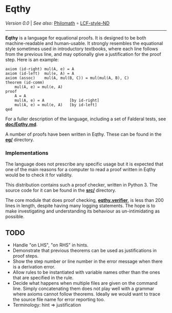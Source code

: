Eqthy
=====

_Version 0.0_ | _See also:_ [Philomath](https://github.com/catseye/Philomath#readme)
∘ [LCF-style-ND](https://github.com/cpressey/LCF-style-ND#readme)

- - - -

**Eqthy** is a language for equational proofs.  It is designed to be both
machine-readable and human-usable.  It strongly resembles the equational
style sometimes used in introductory textbooks, where each line follows
from the previous line, and may optionally give a justification for the
proof step.  Here is an example:

    axiom (id-right) mul(A, e) = A
    axiom (id-left)  mul(e, A) = A
    axiom (assoc)    mul(A, mul(B, C)) = mul(mul(A, B), C)
    theorem (id-comm)
        mul(A, e) = mul(e, A)
    proof
        A = A
        mul(A, e) = A           [by id-right]
        mul(A, e) = mul(e, A)   [by id-left]
    qed

For a fuller description of the language, including a set of Falderal
tests, see **[doc/Eqthy.md](doc/Eqthy.md)**.

A number of proofs have been written in Eqthy.  These can be found in
the **[eg/](eg/)** directory.

### Implementations

The language does not prescribe any specific usage but it is expected
that one of the main reasons for a computer to read a proof written
in Eqthy would be to check it for validity.

This distribution contains such a proof checker, written in Python 3.
The source code for it can be found in the **[src/](src/)** directory.

The core module that does proof checking,
**[eqthy.verifier](src/eqthy/verifier.py)**, is less than 200 lines in length,
despite having many logging statements.  The hope is to make investigating
and understanding its behaviour as un-intimidating as possible.

TODO
----

*   Handle "on LHS", "on RHS" in hints.
*   Demonstrate that previous theorems can be used as justifications in
    proof steps.
*   Show the step number or line number in the error message when
    there is a derivation error.
*   Allow rules to be instantiated with variable names other than the
    ones that are specified in the rule.
*   Decide what happens when multiple files are given on the command line.
    Simply concatenating them does not play well with a grammar where
    axioms cannot follow theorems.  Ideally we would want to trace the
    source file name for error reporting too.
*   Terminology: hint => justification
